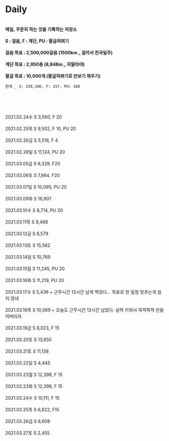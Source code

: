 # Daily

<br><b>매일, 꾸준히 하는 것을 기록하는 저장소</b></br>
<br><b>S : 걸음, F : 계단, PU : 팔굽혀펴기</b></br>
<br><b>걸음 목표 : 2,500,000걸음 (1500km _ 걸어서 전국일주)</b></br>
<br><b>계단 목표 : 2,950층 (8,848m _ 히말라야)</b></br>
<br><b>팔굽 목표 : 10,000개 (팔굽혀펴기로 만보기 채우기)</b></br>

<pre><code>현재 _ S: 250,106, F: 157, PU: 160</code></pre>
<br></br>

<br>2021.02.24수 S 3,560, F 20</br>
<br>2021.02.25목 S 9,502, F 10, PU 20</br>
<br>2021.02.26금 S 5,516, F 4</br>
<br>2021.02.28일 S 11,124, PU 20</br>
<br>2021.03.05금 S 6,329, F20</br>
<br>2021.03.06토 S 7,864, F20</br>
<br>2021.03.07일 S 10,095, PU 20</br>
<br>2021.03.09화 S 16,907</br>
<br>2021.03.10수 S 8,714, PU 20</br>
<br>2021.03.11목 S 9,468</br>
<br>2021.03.12금 S 6,579</br>
<br>2021.03.13토 S 15,582</br>
<br>2021.03.14일 S 10,769</br>
<br>2021.03.15월 S 11,245, PU 20</br>
<br>2021.03.16화 S 11,219, PU 20</br>
<br>2021.03.17수 S 5,436 + 근무시간 13시간 넘게 찍었다... 목표로 한 일정 맞추는게 쉽지 않네</br>
<br>2021.03.18목 S 10,069 + 오늘도 근무시간 12시간 넘었다. 실력 키워서 뚝딱뚝딱 만들어버리자</br>
<br>2021.03.19금 S 8,023, F 15</br>
<br>2021.03.20토 S 13,650</br>
<br>2021.03.21토 S 11,138</br>
<br>2021.03.22일 S 4,445</br>
<br>2021.03.23월 S 12,398, F 15</br>
<br>2021.03.23화 S 12,398, F 15</br>
<br>2021.03.24수 S 10,111, F 15</br>
<br>2021.03.25목 S 6,822, F15</br>
<br>2021.03.26금 S 8,608</br>
<br>2021.03.27토 S 2,455</br>
